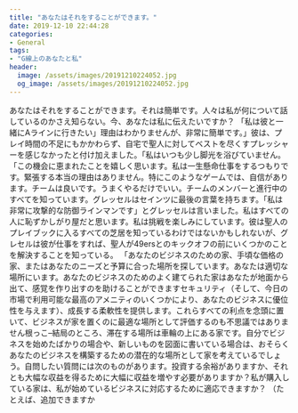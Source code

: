 ```yaml
---
title: "あなたはそれをすることができます。"
date: 2019-12-10 22:44:28
categories:
- General
tags:
- "G線上のあなたと私"
header:
  image: /assets/images/20191210224052.jpg
  og_image: /assets/images/20191210224052.jpg
---
```


あなたはそれをすることができます。それは簡単です。人々は私が何について話しているのかさえ知らない。今、あなたは私に伝えたいですか？ 「私は彼と一緒にAラインに行きたい」理由はわかりませんが、非常に簡単です。」彼は、プレイ時間の不足にもかかわらず、自宅で聖人に対してベストを尽くすプレッシャーを感じなかったと付け加えました。「私はいつも少し脚光を浴びていません。 「この機会に恵まれたことを嬉しく思います。私は一生懸命仕事をするつもりです。緊張する本当の理由はありません。特にこのようなゲームでは、自信があります。チームは良いです。うまくやるだけでいい。チームのメンバーと進行中のすべてを知っています。グレッセルはセインツに最後の言葉を持ちます。「私は非常に攻撃的な防御ラインマンです」とグレッセルは言いました。私はすべての人に恥ずかしがり屋だと思います。私は挑戦を楽しみにしています。彼は聖人のプレイブックに入るすべての芝居を知っているわけではないかもしれないが、グレセルは彼が仕事をすれば、聖人が49ersとのキックオフの前にいくつかのことを解決することを知っている。 「あなたのビジネスのための家、手頃な価格の家、またはあなたのニーズと予算に合った場所を探しています。あなたは適切な場所にいます。あなたのビジネスのためのよく建てられた家はあなたが地面から出て、感覚を作り出すのを助けることができますセキュリティ（そして、今日の市場で利用可能な最高のアメニティのいくつかにより、あなたのビジネスに優位性を与えます）、成長する柔軟性を提供します。これらすべての利点を念頭に置いて、ビジネスが家を置くのに最適な場所として評価するのも不思議ではありません根っこ–結局のところ、滞在する場所は車輪の上にある家です。自分でビジネスを始めたばかりの場合や、新しいものを図面に書いている場合は、おそらくあなたのビジネスを構築するための潜在的な場所として家を考えているでしょう。自問したい質問には次のものがあります。投資する余裕がありますか、それとも大幅な収益を得るために大幅に収益を増やす必要がありますか？私が購入している家は、私が始めているビジネスに対応するために適応できますか？ （たとえば、追加できますか
